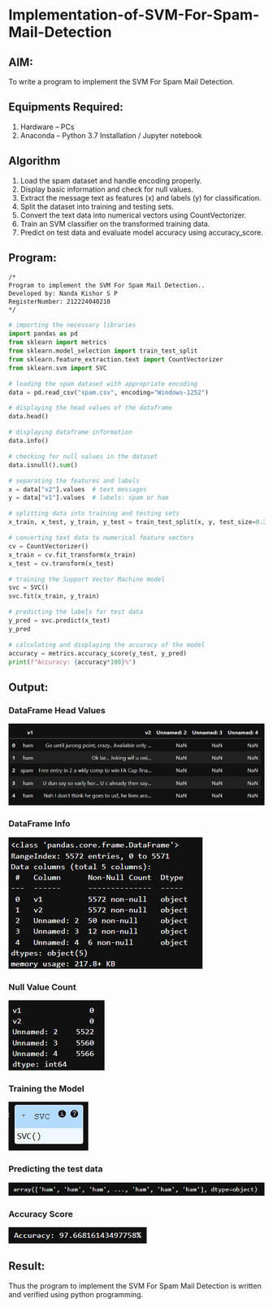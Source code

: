 # Implementation-of-SVM-For-Spam-Mail-Detection

## AIM:
To write a program to implement the SVM For Spam Mail Detection.

## Equipments Required:
1. Hardware – PCs
2. Anaconda – Python 3.7 Installation / Jupyter notebook

## Algorithm
1. Load the spam dataset and handle encoding properly.
2. Display basic information and check for null values.
3. Extract the message text as features (x) and labels (y) for classification.
4. Split the dataset into training and testing sets.
5. Convert the text data into numerical vectors using CountVectorizer.
6. Train an SVM classifier on the transformed training data.
7. Predict on test data and evaluate model accuracy using accuracy_score.

## Program:
```
/*
Program to implement the SVM For Spam Mail Detection..
Developed by: Nanda Kishor S P
RegisterNumber: 212224040210
*/
```

```python
# importing the necessary libraries
import pandas as pd
from sklearn import metrics
from sklearn.model_selection import train_test_split
from sklearn.feature_extraction.text import CountVectorizer
from sklearn.svm import SVC
```

```python
# loading the spam dataset with appropriate encoding
data = pd.read_csv("spam.csv", encoding="Windows-1252")
```

```python
# displaying the head values of the dataframe
data.head()
```

```python
# displaying dataframe information
data.info()
```

```python
# checking for null values in the dataset
data.isnull().sum()
```

```python
# separating the features and labels
x = data["v2"].values  # text messages
y = data["v1"].values  # labels: spam or ham
```

```python
# splitting data into training and testing sets
x_train, x_test, y_train, y_test = train_test_split(x, y, test_size=0.2, random_state=0)
```

```python
# converting text data to numerical feature vectors
cv = CountVectorizer()
x_train = cv.fit_transform(x_train)
x_test = cv.transform(x_test)
```

```python
# training the Support Vector Machine model
svc = SVC()
svc.fit(x_train, y_train)
```

```python
# predicting the labels for test data
y_pred = svc.predict(x_test)
y_pred
```

```python
# calculating and displaying the accuracy of the model
accuracy = metrics.accuracy_score(y_test, y_pred)
print(f"Accuracy: {accuracy*100}%")
```

## Output:

### DataFrame Head Values
![alt text](image.png)  

### DataFrame Info
![alt text](image-1.png)  

### Null Value Count
![alt text](image-2.png)  

### Training the Model
![alt text](image-3.png)  

### Predicting the test data
![alt text](image-4.png)  

### Accuracy Score
![alt text](image-5.png)  

## Result:
Thus the program to implement the SVM For Spam Mail Detection is written and verified using python programming.
